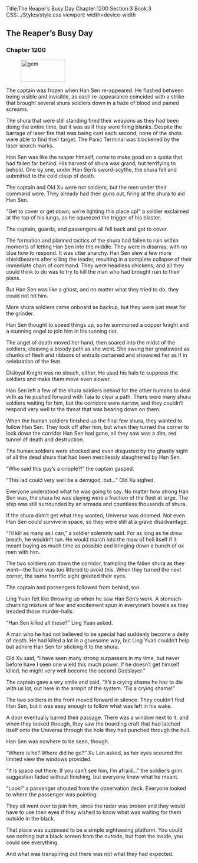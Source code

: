 Title:The Reaper’s Busy Day 
Chapter:1200 
Section:3 
Book:3 
CSS:../Styles/style.css 
viewport: width=device-width
  
## The Reaper’s Busy Day
### Chapter 1200
  
<figure>
	<img src="../Images/gem.gif" alt="gem" id="gem" width="120" height="60" />
</figure>
  

  
The captain was frozen when Han Sen re-appeared. He flashed between being visible and invisible, as each re-appearance coincided with a strike that brought several shura soldiers down in a haze of blood and pained screams.

The shura that were still standing fired their weapons as they had been doing the entire time, but it was as if they were firing blanks. Despite the barrage of laser fire that was being cast each second, none of the shots were able to find their target. The Panic Terminal was blackened by the laser scorch marks.

Han Sen was like the reaper himself, come to make good on a quota that had fallen far behind. His harvest of shura was grand, but terrifying to behold. One by one, under Han Sen’s sword-scythe, the shura fell and submitted to the cold clasp of death.

The captain and Old Xu were not soldiers, but the men under their command were. They already had their guns out, firing at the shura to aid Han Sen.

“Get to cover or get down; we’re lighting this place up!” a soldier exclaimed at the top of his lungs, as he squeezed the trigger of his blaster.

The captain, guards, and passengers all fell back and got to cover.

The formation and planned tactics of the shura had fallen to ruin within moments of letting Han Sen into the middle. They were in disarray, with no clue how to respond. It was utter anarchy. Han Sen slew a few more shieldbearers after killing the leader, resulting in a complete collapse of their immediate chain of command. They were headless chickens, and all they could think to do was to try to kill the man who had brought ruin to their plans.

But Han Sen was like a ghost, and no matter what they tried to do, they could not hit him.

More shura soldiers came onboard as backup, but they were just meat for the grinder.

Han Sen thought to speed things up, so he summoned a copper knight and a stunning angel to join him in his running riot.

The angel of death moved her hand, then soared into the midst of the soldiers, cleaving a bloody path as she went. She swung her greatsword as chunks of flesh and ribbons of entrails curtained and showered her as if in celebration of the feat.

Disloyal Knight was no slouch, either. He used his halo to suppress the soldiers and make them move even slower.

Han Sen left a few of the shura soldiers behind for the other humans to deal with as he pushed forward with Taia to clear a path. There were many shura soldiers waiting for him, but the corridors were narrow, and they couldn’t respond very well to the threat that was bearing down on them.

When the human soldiers finished up the final few shura, they wanted to follow Han Sen. They took off after him, but when they turned the corner to look down the corridor Han Sen had gone, all they saw was a dim, red tunnel of death and destruction.

The human soldiers were shocked and even disgusted by the ghastly sight of all the dead shura that had been mercilessly slaughtered by Han Sen.

“Who said this guy’s a cripple?!” the captain gasped.

“This lad could very well be a demigod, but…” Old Xu sighed.

Everyone understood what he was going to say. No matter how strong Han Sen was, the shura he was slaying were a fraction of the fleet at large. The ship was still surrounded by an armada and countless thousands of shura.

If the shura didn’t get what they wanted, Universe was doomed. Not even Han Sen could survive in space, so they were still at a grave disadvantage.

“I’ll kill as many as I can,” a soldier solemnly said. For as long as he drew breath, he wouldn’t run. He would march into the maw of hell itself if it meant buying as much time as possible and bringing down a bunch of ox men with him.

The two soldiers ran down the corridor, trampling the fallen shura as they went—the floor was too littered to avoid this. When they turned the next corner, the same horrific sight greeted their eyes.

The captain and passengers followed from behind, too.

Ling Yuan felt like throwing up when he saw Han Sen’s work. A stomach-churning mixture of fear and excitement spun in everyone’s bowels as they treaded those murder-halls.

“Han Sen killed all these?” Ling Yuan asked.

A man who he had not believed to be special had suddenly become a deity of death. He had killed a lot in a gruesome way, but Ling Yuan couldn’t help but admire Han Sen for sticking it to the shura.

Old Xu said, “I have seen many strong surpassers in my time, but never before have I seen one wield this much power. If he doesn’t get himself killed, he might very well become the second Godslayer.”

The captain gave a wry smile and said, “It’s a crying shame he has to die with us lot, out here in the armpit of the system. ‘Tis a crying shame!”

The two soldiers in the front moved forward in silence. They couldn’t find Han Sen, but it was easy enough to follow what was left in his wake.

A door eventually barred their passage. There was a window next to it, and when they looked through, they saw the boarding craft that had latched itself onto the Universe through the hole they had punched through the hull.

Han Sen was nowhere to be seen, though.

“Where is he? Where did he go?” Xu Lan asked, as her eyes scoured the limited view the windows provided.

“It is space out there. If you can’t see him, I’m afraid…” the soldier’s grim suggestion faded without finishing, but everyone knew what he meant.

“Look!” a passenger shouted from the observation deck. Everyone looked to where the passenger was pointing.

They all went over to join him, since the radar was broken and they would have to use their eyes if they wished to know what was waiting for them outside in the black.

That place was supposed to be a simple sightseeing platform. You could see nothing but a black screen from the outside, but from the inside, you could see everything.

And what was transpiring out there was not what they had expected.